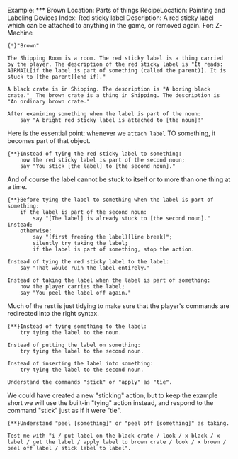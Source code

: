 Example: *** Brown
Location: Parts of things
RecipeLocation: Painting and Labeling Devices
Index: Red sticky label
Description: A red sticky label which can be attached to anything in the game, or removed again.
For: Z-Machine

  

``` inform7
{*}"Brown"

The Shipping Room is a room. The red sticky label is a thing carried by the player. The description of the red sticky label is "It reads: AIRMAIL[if the label is part of something (called the parent)]. It is stuck to [the parent][end if]."

A black crate is in Shipping. The description is "A boring black crate."  The brown crate is a thing in Shipping. The description is "An ordinary brown crate."

After examining something when the label is part of the noun:
	say "A bright red sticky label is attached to [the noun]!"
```

  
Here is the essential point: whenever we ``attach label`` TO something, it becomes part of that object.

  

``` inform7
{**}Instead of tying the red sticky label to something:
	now the red sticky label is part of the second noun;
	say "You stick [the label] to [the second noun]."
```

  
And of course the label cannot be stuck to itself or to more than one thing at a time.

  

``` inform7
{**}Before tying the label to something when the label is part of something:
	if the label is part of the second noun:
		say "[The label] is already stuck to [the second noun]." instead;
	otherwise:
		say "(first freeing the label)[line break]";
		silently try taking the label;
		if the label is part of something, stop the action.

Instead of tying the red sticky label to the label:
	say "That would ruin the label entirely."

Instead of taking the label when the label is part of something:
	now the player carries the label;
	say "You peel the label off again."
```

  
Much of the rest is just tidying to make sure that the player's commands are redirected into the right syntax.

  

``` inform7
{**}Instead of tying something to the label:
	try tying the label to the noun.

Instead of putting the label on something:
	try tying the label to the second noun.

Instead of inserting the label into something:
	try tying the label to the second noun.

Understand the commands "stick" or "apply" as "tie".
```

  
We could have created a new "sticking" action, but to keep the example short we will use the built-in "tying" action instead, and respond to the command "stick" just as if it were "tie".

  

``` inform7
{**}Understand "peel [something]" or "peel off [something]" as taking.

Test me with "i / put label on the black crate / look / x black / x label / get the label / apply label to brown crate / look / x brown / peel off label / stick label to label".
```

